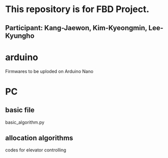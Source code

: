 This repository is for FBD Project.
===================================
Participant: Kang-Jaewon, Kim-Kyeongmin, Lee-Kyungho
----------------------------------------------------
# arduino
Firmwares to be uploded on Arduino Nano
# PC
## basic file
basic_algorithm.py
## allocation algorithms
codes for elevator controlling
